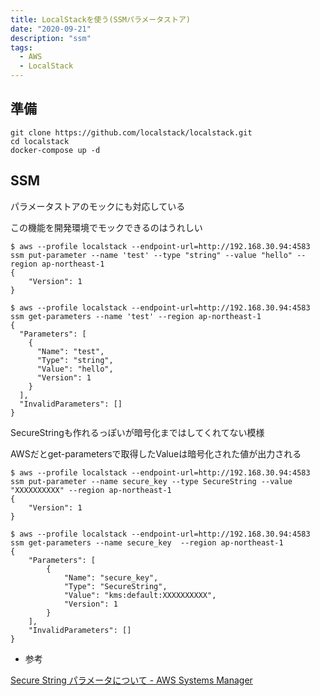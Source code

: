 ```yaml
---
title: LocalStackを使う(SSMパラメータストア)
date: "2020-09-21"
description: "ssm"
tags:
  - AWS
  - LocalStack
---
```


## 準備

```
git clone https://github.com/localstack/localstack.git
cd localstack
docker-compose up -d
```

## SSM

パラメータストアのモックにも対応している

この機能を開発環境でモックできるのはうれしい

```shell
$ aws --profile localstack --endpoint-url=http://192.168.30.94:4583 ssm put-parameter --name 'test' --type "string" --value "hello" --region ap-northeast-1
{
    "Version": 1
}
```

```shell
$ aws --profile localstack --endpoint-url=http://192.168.30.94:4583 ssm get-parameters --name 'test' --region ap-northeast-1
{
  "Parameters": [
    {
      "Name": "test",
      "Type": "string",
      "Value": "hello",
      "Version": 1
    }
  ],
  "InvalidParameters": []
}
```

SecureStringも作れるっぽいが暗号化まではしてくれてない模様

AWSだとget-parametersで取得したValueは暗号化された値が出力される

```shell
$ aws --profile localstack --endpoint-url=http://192.168.30.94:4583 ssm put-parameter --name secure_key --type SecureString --value "XXXXXXXXXX" --region ap-northeast-1
{
    "Version": 1
}
```

```shell
$ aws --profile localstack --endpoint-url=http://192.168.30.94:4583 ssm get-parameters --name secure_key  --region ap-northeast-1
{
    "Parameters": [
        {
            "Name": "secure_key",
            "Type": "SecureString",
            "Value": "kms:default:XXXXXXXXXX",
            "Version": 1
        }
    ],
    "InvalidParameters": []
}
```

- 参考

[Secure String パラメータについて - AWS Systems Manager](https://docs.aws.amazon.com/ja_jp/systems-manager/latest/userguide/sysman-paramstore-securestring.html)
